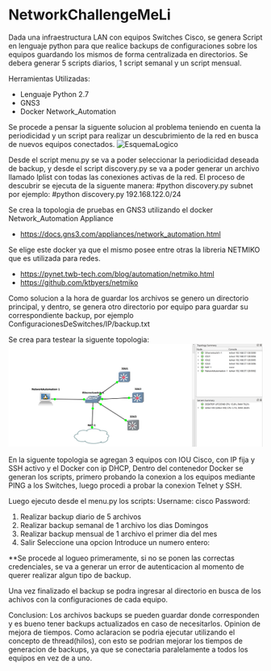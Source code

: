 # NetworkChallengeMeLi

Dada una infraestructura LAN con equipos Switches Cisco, se genera Script en lenguaje python para que realice backups
de configuraciones sobre los equipos guardando los mismos de forma centralizada en directorios. Se debera generar 5 scripts diarios,
1 script semanal y un script mensual. 

Herramientas Utilizadas:
- Lenguaje Python 2.7
- GNS3
- Docker Network_Automation 

Se procede a pensar la siguente solucion al problema teniendo en cuenta la periodicidad y un script para realizar un descubrimiento
de la red en busca de nuevos equipos conectados.
 ![EsquemaLogico](EsquemaLogico.bmp)

Desde el script menu.py se va a poder seleccionar la periodicidad deseada de backup, y desde el script discovery.py se va a poder generar un archivo llamado Iplist con todas las conexiones activas de la red.
El proceso de descubrir se ejecuta de la siguente manera: #python discovery.py subnet
                                             por ejemplo: #python discovery.py 192.168.122.0/24  

Se crea la topologia de pruebas en GNS3 utilizando el docker Network_Automation Appliance
 - https://docs.gns3.com/appliances/network_automation.html

Se elige este docker ya que el mismo posee entre otras la libreria NETMIKO que es utilizada para redes.
 - https://pynet.twb-tech.com/blog/automation/netmiko.html
 - https://github.com/ktbyers/netmiko 


Como solucion a la hora de guardar los archivos se genero un directorio principal, y dentro, se genera otro directorio
por equipo para guardar su correspondiente backup, por ejemplo ConfiguracionesDeSwitches/IP/backup.txt 

Se crea para testear la siguente topologia:
 ![TopologiaDeRed](TopologiaDeRed.PNG)
 
 En la siguente topologia se agregan 3 equipos con IOU Cisco, con IP fija y SSH activo y el Docker con ip DHCP,
 Dentro del contenedor Docker se generan los scripts, primero probando la conexion a los equipos mediante PING a los Switches, luego procedi
 a probar la conexion Telnet y SSH.
 
 Luego ejecuto desde el menu.py los scripts:
 Username: cisco
 Password:
 1. Realizar backup diario de 5 archivos
 2. Realizar backup semanal de 1 archivo los dias Domingos
 3. Realizar backup mensual de 1 archivo el primer dia del mes
 4. Salir
 Seleccione una opcion
 Introduce un numero entero:
 
 **Se procede al logueo primeramente, si no se ponen las correctas credenciales, se va a generar un error de autenticacion
 al momento de querer realizar algun tipo de backup.
 
 Una vez finalizado el backup se podra ingresar al directorio en busca de los achivos con la configuraciones de cada equipo.
 
Conclusion: Los archivos backups se pueden guardar donde corresponden y es bueno tener backups actualizados en caso de necesitarlos. 
Opinion de mejora de tiempos. Como aclaracion se podria ejecutar utilizando el concepto de thread(hilos), con esto
se podrian mejorar los tiempos de generacion de backups, ya que se conectaria paralelamente a todos los equipos en vez de a uno.
 
